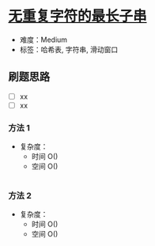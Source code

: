 # [无重复字符的最长子串](https://leetcode-cn.com/problems/longest-substring-without-repeating-characters/)

- 难度：Medium
- 标签：哈希表, 字符串, 滑动窗口

## 刷题思路

- [ ] xx
- [ ] xx

### 方法 1

- 复杂度：
    - 时间 O()
    - 空间 O()

``` js

```

### 方法 2

- 复杂度：
    - 时间 O()
    - 空间 O()

``` js

```
